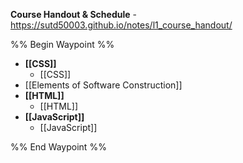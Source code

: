 **Course Handout & Schedule** - https://sutd50003.github.io/notes/l1_course_handout/

%% Begin Waypoint %%
- **[[CSS]]**
	- [[CSS]]
- [[Elements of Software Construction]]
- **[[HTML]]**
	- [[HTML]]
- **[[JavaScript]]**
	- [[JavaScript]]

%% End Waypoint %%